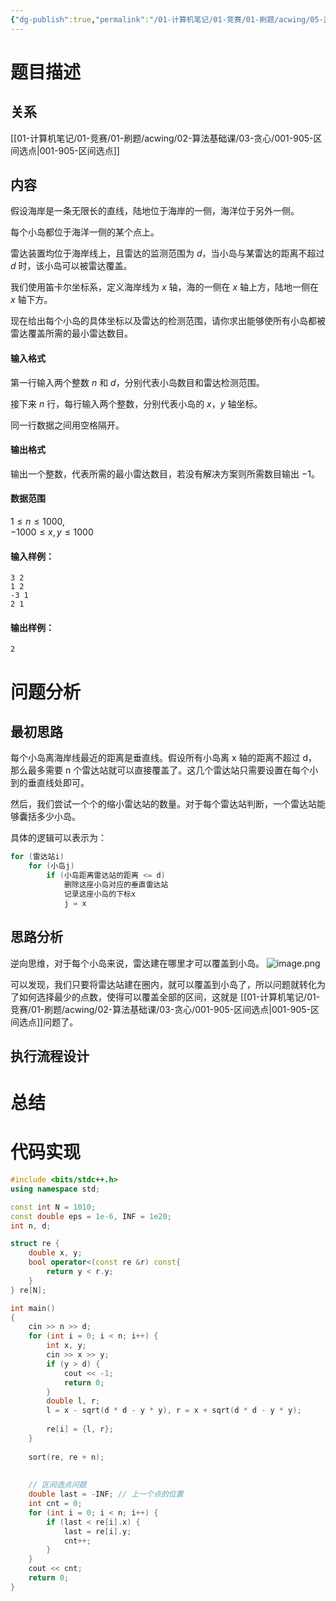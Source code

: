 ```yaml
---
{"dg-publish":true,"permalink":"/01-计算机笔记/01-竞赛/01-刷题/acwing/05-蓝桥杯/031-112-雷达设备/","tags":["personal/blog","algorithm/greedy","algorithm/sorting"]}
---
```



# 题目描述
## 关系
[[01-计算机笔记/01-竞赛/01-刷题/acwing/02-算法基础课/03-贪心/001-905-区间选点\|001-905-区间选点]]
## 内容
假设海岸是一条无限长的直线，陆地位于海岸的一侧，海洋位于另外一侧。

每个小岛都位于海洋一侧的某个点上。

雷达装置均位于海岸线上，且雷达的监测范围为 $d$，当小岛与某雷达的距离不超过 $d$ 时，该小岛可以被雷达覆盖。

我们使用笛卡尔坐标系，定义海岸线为 $x$ 轴，海的一侧在 $x$ 轴上方，陆地一侧在 $x$ 轴下方。

现在给出每个小岛的具体坐标以及雷达的检测范围，请你求出能够使所有小岛都被雷达覆盖所需的最小雷达数目。

#### 输入格式

第一行输入两个整数 $n$ 和 $d$，分别代表小岛数目和雷达检测范围。

接下来 $n$ 行，每行输入两个整数，分别代表小岛的 $x，y$ 轴坐标。

同一行数据之间用空格隔开。

#### 输出格式

输出一个整数，代表所需的最小雷达数目，若没有解决方案则所需数目输出 $-1$。

#### 数据范围

$1 \le n \le 1000$,  
$-1000 \le x,y \le 1000$

#### 输入样例：

```
3 2
1 2
-3 1
2 1
```

#### 输出样例：

```
2
```
# 问题分析
## 最初思路
每个小岛离海岸线最近的距离是垂直线。假设所有小岛离 x 轴的距离不超过 d，那么最多需要 n 个雷达站就可以直接覆盖了。这几个雷达站只需要设置在每个小到的垂直线处即可。

然后，我们尝试一个个的缩小雷达站的数量。对于每个雷达站判断，一个雷达站能够囊括多少小岛。

具体的逻辑可以表示为：
```c++
for (雷达站i)
	for (小岛j)
		if (小岛距离雷达站的距离 <= d)
			删除这座小岛对应的垂直雷达站
			记录这座小岛的下标x
			j = x
```
## 思路分析
逆向思维，对于每个小岛来说，雷达建在哪里才可以覆盖到小岛。
![image.png](https://yelanyanyu-img-bed.oss-cn-hangzhou.aliyuncs.com/img/blog/2024/03/20240320193232.png)

可以发现，我们只要将雷达站建在圈内，就可以覆盖到小岛了，所以问题就转化为了如何选择最少的点数，使得可以覆盖全部的区间，这就是 [[01-计算机笔记/01-竞赛/01-刷题/acwing/02-算法基础课/03-贪心/001-905-区间选点\|001-905-区间选点]]问题了。
## 执行流程设计

# 总结

# 代码实现
```c++
#include <bits/stdc++.h>
using namespace std;

const int N = 1010;
const double eps = 1e-6, INF = 1e20;
int n, d;

struct re {
    double x, y;
    bool operator<(const re &r) const{
        return y < r.y;
    }
} re[N];

int main()
{
    cin >> n >> d;
    for (int i = 0; i < n; i++) {
        int x, y;
        cin >> x >> y;
        if (y > d) {
            cout << -1;
            return 0;
        }
        double l, r;
        l = x - sqrt(d * d - y * y), r = x + sqrt(d * d - y * y);
        
        re[i] = {l, r};
    }
    
    sort(re, re + n);
    
    
    // 区间选点问题
    double last = -INF; // 上一个点的位置
    int cnt = 0;
    for (int i = 0; i < n; i++) {
        if (last < re[i].x) {
            last = re[i].y;
            cnt++;
        }
    }
    cout << cnt;
    return 0;
}
```